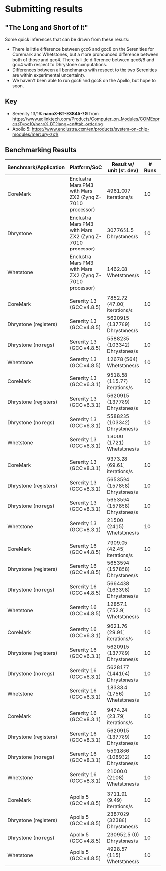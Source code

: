 # Submitting results 

## "The Long and Short of It"

Some quick inferences that can be drawn from these results:
- There is little difference between gcc6 and gcc8 on the Serenities for Coremark and Whetstones, but a more pronounced difference between both of those and gcc4. There is little difference between gcc6/8 and gcc4 with respect to Dhrystone computations.
- Differences between all benchmarks with respect to the two Serenities are within experimental uncertainty.
- We haven't been able to run gcc6 and gcc8 on the Apollo, but hope to soon.

## Key

- Serenity 13/16: __nanoX-BT-E3845-2G__ from https://www.adlinktech.com/Products/Computer_on_Modules/COMExpressType10/nanoX-BT?lang=en#tab-ordering
- Apollo 5: https://www.enclustra.com/en/products/system-on-chip-modules/mercury-zx1/

## Benchmarking Results

| Benchmark/Application | Platform/SoC                                             | Result w/ unit (st. dev)        | # Runs | Notes               |
|-----------------------|----------------------------------------------------------|---------------------------------|--------|---------------------|
| CoreMark              | Enclustra Mars PM3 with Mars ZX2 (Zynq Z-7010 processor) | 4961.007 iterations/s           | 10     | [Run details](RunningBenchmarks.md#coremark) |
| Dhrystone             | Enclustra Mars PM3 with Mars ZX2 (Zynq Z-7010 processor) | 3077651.5 Dhrystones/s          | 10     | [Run details](RunningBenchmarks.md#dhrystone-21) |
| Whetstone             | Enclustra Mars PM3 with Mars ZX2 (Zynq Z-7010 processor) | 1462.08 Whetstones/s            | 10     | [Run details](RunningBenchmarks.md#whetstone)|
|                       |                          |                               |    |                                              | 
| CoreMark              | Serenity 13 (GCC v4.8.5) | 7852.72 (47.00) iterations/s  | 10 | [Run details](RunningBenchmarks.md#coremark) |
| Dhrystone (registers) | Serenity 13 (GCC v4.8.5) | 5620915 (137789) Dhrystones/s | 10 | [Run details](RunningBenchmarks.md#dhrystone-21) |
| Dhrystone (no regs)   | Serenity 13 (GCC v4.8.5) | 5588235 (103342) Dhrystones/s | 10 | [Run details](RunningBenchmarks.md#dhrystone-21) |
| Whetstone             | Serenity 13 (GCC v4.8.5) | 12678 (564) Whetstones/s      | 10 | [Run details](RunningBenchmarks.md#whetstone) |
|                       |                          |                               |    |                                              | 
| CoreMark              | Serenity 13 (GCC v6.3.1) | 9518.58 (115.77) iterations/s | 10 | [Run details](RunningBenchmarks.md#coremark) |
| Dhrystone (registers) | Serenity 13 (GCC v6.3.1) | 5620915 (137789) Dhrystones/s | 10 | [Run details](RunningBenchmarks.md#dhrystone-21) |
| Dhrystone (no regs)   | Serenity 13 (GCC v6.3.1) | 5588235 (103342) Dhrystones/s | 10 | [Run details](RunningBenchmarks.md#dhrystone-21) |
| Whetstone             | Serenity 13 (GCC v6.3.1) | 18000 (1721) Whetstones/s     | 10 | [Run details](RunningBenchmarks.md#whetstone) |
|                       |                          |                               |    |                                              | 
| CoreMark              | Serenity 13 (GCC v8.3.1) | 9373.28 (69.61) iterations/s  | 10 | [Run details](RunningBenchmarks.md#coremark) |
| Dhrystone (registers) | Serenity 13 (GCC v8.3.1) | 5653594 (157858) Dhrystones/s | 10 | [Run details](RunningBenchmarks.md#dhrystone-21) |
| Dhrystone (no regs)   | Serenity 13 (GCC v8.3.1) | 5653594 (157858) Dhrystones/s | 10 | [Run details](RunningBenchmarks.md#dhrystone-21) |
| Whetstone             | Serenity 13 (GCC v8.3.1) | 21500 (2415) Whetstones/s     | 10 | [Run details](RunningBenchmarks.md#whetstone) |
|                       |                          |                               |    |                                              | 
| CoreMark              | Serenity 16 (GCC v4.8.5) | 7909.05 (42.45) iterations/s  | 10 | [Run details](RunningBenchmarks.md#coremark) |
| Dhrystone (registers) | Serenity 16 (GCC v4.8.5) | 5653594 (157858) Dhrystones/s | 10 | [Run details](RunningBenchmarks.md#dhrystone-21) |
| Dhrystone (no regs)   | Serenity 16 (GCC v4.8.5) | 5664488 (163398) Dhrystones/s | 10 | [Run details](RunningBenchmarks.md#dhrystone-21) |
| Whetstone             | Serenity 16 (GCC v4.8.5) | 12857.1 (752.9) Whetstones/s  | 10 | [Run details](RunningBenchmarks.md#whetstone)|
|                       |                          |                               |    |                                              | 
| CoreMark              | Serenity 16 (GCC v6.3.1) | 9621.76 (29.91) iterations/s  | 10 | [Run details](RunningBenchmarks.md#coremark) |
| Dhrystone (registers) | Serenity 16 (GCC v6.3.1) | 5620915 (137789) Dhrystones/s | 10 | [Run details](RunningBenchmarks.md#dhrystone-21) |
| Dhrystone (no regs)   | Serenity 16 (GCC v6.3.1) | 5628177 (144104) Dhrystones/s | 10 | [Run details](RunningBenchmarks.md#dhrystone-21) |
| Whetstone             | Serenity 16 (GCC v6.3.1) | 18333.4 (1756) Whetstones/s   | 10 | [Run details](RunningBenchmarks.md#whetstone)|
|                       |                          |                               |    |                                              | 
| CoreMark              | Serenity 16 (GCC v8.3.1) | 9474.24 (23.79) iterations/s  | 10 | [Run details](RunningBenchmarks.md#coremark) |
| Dhrystone (registers) | Serenity 16 (GCC v8.3.1) | 5620915 (137789) Dhrystones/s | 10 | [Run details](RunningBenchmarks.md#dhrystone-21) |
| Dhrystone (no regs)   | Serenity 16 (GCC v8.3.1) | 5591866 (108932) Dhrystones/s | 10 | [Run details](RunningBenchmarks.md#dhrystone-21) |
| Whetstone             | Serenity 16 (GCC v8.3.1) | 21000.0 (2108) Whetstones/s   | 10 | [Run details](RunningBenchmarks.md#whetstone)|
|                       |                          |                               |    |                                              | 
| CoreMark              | Apollo 5 (GCC v4.8.5)    | 3711.91 (9.49) iterations/s   | 10 | [Run details](RunningBenchmarks.md#coremark) |
| Dhrystone (registers) | Apollo 5 (GCC v4.8.5)    | 2387029 (32388) Dhrystones/s  | 10 | [Run details](RunningBenchmarks.md#dhrystone-21) |
| Dhrystone (no regs)   | Apollo 5 (GCC v4.8.5)    | 230952.5 (0) Dhrystones/s     | 10 | [Run details](RunningBenchmarks.md#dhrystone-21) |
| Whetstone             | Apollo 5 (GCC v4.8.5)    | 4928.57 (115) Whetstones/s    | 10 | [Run details](RunningBenchmarks.md#whetstone)|

